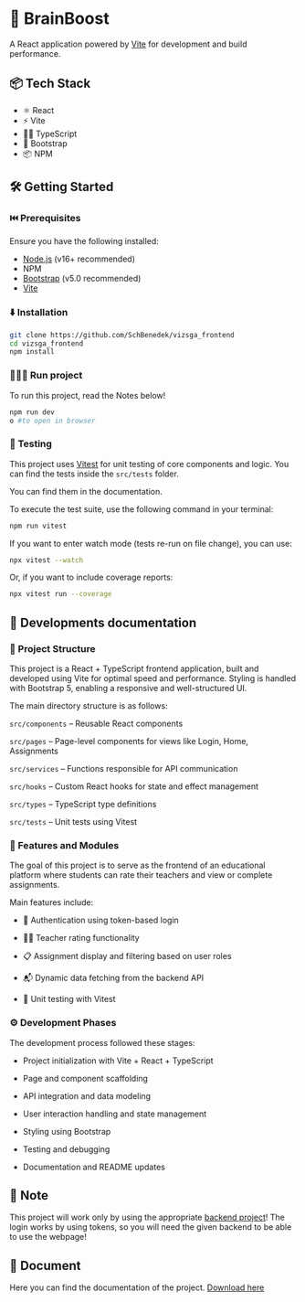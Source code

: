 # 🚀 BrainBoost

A React application powered by [Vite](https://vitejs.dev/) for development and build performance.

## 📦 Tech Stack

- ⚛️ React
- ⚡ Vite
- 🧑‍💻 TypeScript
- 🎨 Bootstrap
- 📦 NPM

## 🛠️ Getting Started

### ⏮️ Prerequisites

Ensure you have the following installed:

- [Node.js](https://nodejs.org/) (v16+ recommended)
- NPM
- [Bootstrap](https://getbootstrap.com/docs/5.0/getting-started/download/) (v5.0 recommended)
- [Vite](https://vite.dev)
 
### ⬇️ Installation

```bash
git clone https://github.com/SchBenedek/vizsga_frontend
cd vizsga_frontend
npm install
```

### 🏃‍♂️‍➡️ Run project

To run this project, read the Notes below!

```bash
npm run dev
o #to open in browser
```

### 🧪 Testing

This project uses [Vitest](https://vitest.dev) for unit testing of core components and logic. You can find the tests inside the ```src/tests``` folder.

You can find them in the documentation.

To execute the test suite, use the following command in your terminal:
```bash
npm run vitest
```

If you want to enter watch mode (tests re-run on file change), you can use:
```bash
npx vitest --watch
```

Or, if you want to include coverage reports:
```bash
npx vitest run --coverage
```

## 📖  Developments documentation

### 🔧 Project Structure

This project is a React + TypeScript frontend application, built and developed using Vite for optimal speed and performance. Styling is handled with Bootstrap 5, enabling a responsive and well-structured UI.

The main directory structure is as follows:

```src/components``` – Reusable React components

```src/pages``` – Page-level components for views like Login, Home, Assignments

```src/services``` – Functions responsible for API communication

```src/hooks``` – Custom React hooks for state and effect management

```src/types``` – TypeScript type definitions

```src/tests``` – Unit tests using Vitest

### 🧐 Features and Modules

The goal of this project is to serve as the frontend of an educational platform where students can rate their teachers and view or complete assignments.

Main features include:

- 🔐 Authentication using token-based login

- 👨‍🏫 Teacher rating functionality

- 📋 Assignment display and filtering based on user roles

- 📬 Dynamic data fetching from the backend API

- 🧪 Unit testing with Vitest

### ⚙️ Development Phases

The development process followed these stages:

- Project initialization with Vite + React + TypeScript

- Page and component scaffolding

- API integration and data modeling

- User interaction handling and state management

- Styling using Bootstrap

- Testing and debugging

- Documentation and README updates


## 📝 Note

This project will work only by using the appropriate [backend project](https://github.com/BenedekBogardi/backend)!
The login works by using tokens, so you will need the given backend to be able to use the webpage!

## 📃 Document

Here you can find the documentation of the project.
[Download here](https://github.com/SchBenedek/vizsga_frontend/blob/main/BrainBoost_Projekt_Dokumentacio.docx)
